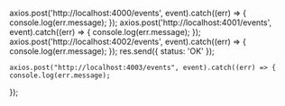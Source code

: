   axios.post('http://localhost:4000/events', event).catch((err) => {
    console.log(err.message);
  });
  axios.post('http://localhost:4001/events', event).catch((err) => {
    console.log(err.message);
  });
  axios.post('http://localhost:4002/events', event).catch((err) => {
    console.log(err.message);
  });
  res.send({ status: 'OK' });


    axios.post("http://localhost:4003/events", event).catch((err) => {
    console.log(err.message);
  });
